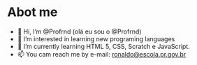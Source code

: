 <html>
  <h1> Abot me </h1>
  </html>

- 👋 Hi, I’m @Profrnd (olá eu sou o @Profrnd)
- 👀 I’m interested in learning new programing languages 
- 🌱 I’m currently learning HTML 5, CSS, Scratch e JavaScript.
- 📫  You cam reach me by e-mail: ronaldo@escola.pr.gov.br
